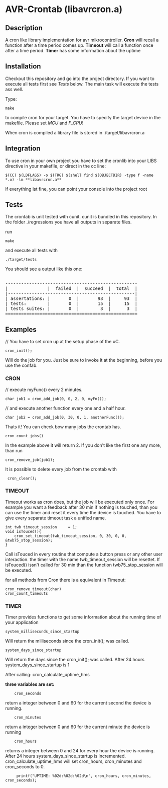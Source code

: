 AVR-Crontab (libavrcron.a)
==================

Description
------------------------------
A cron like library implementation for avr mikrocontroller.
**Cron** will recall a function after a time period comes up.
**Timeout** will call a function once after a time period.
**Timer** has some information about the uptime

Installation
------------------------------
Checkout this repository and go into the project directory. 
If you want to execute all tests first see _Tests_ below. The main task will execute the 
tests ass well. 

Type:

	make

to compile cron for your target. You have to specify the target device in the makefile. 
Please set *MCU* and *F_CPU*!

When cron is compiled a library file is stored in ./target/libavrcron.a

Integration
------------------------------
To use cron in your own project you have to set the cronlib into your LIBS  directive in your makefile, or direct in the cc line:

	$(CC) $(LDFLAGS) -o $(TRG) $(shell find $(OBJECTDIR) -type f -name *.o) -lm **libavrcron.a**

If everything ist fine, you can point your console into the project root

Tests
------------------------------
The crontab is unit tested with cunit. cunit is bundled in this repository. 
In the folder ./regressions you have all outputs in separate files.

run

	make
	
and execute all tests with

	./target/tests

You should see a output like this one:

<pre>

--------------------------------------------------
|               |  failed  |  succeed  |  total  |
|------------------------------------------------|
| assertations: |       0  |       93  |     93  |
| tests:        |       0  |       15  |     15  |
| tests suites: |       0  |        3  |      3  |
==================================================
</pre>

Examples
------------------------------
// You have to set cron up at the setup phase of the uC.

	cron_init();

Will do the job for you. Just be sure to invoke it at the beginning, before you use the confab.

###  CRON ###

// execute myFunc() every 2 minutes.

	char job1 = cron_add_job(0, 0, 2, 0, myFn()); 

// and execute another function every one and a half hour.

	char job2 = cron_add_job(0, 30, 0, 1, anotherFunc()); 

Thats it! 
You can check bow many jobs the crontab has.

	cron_count_jobs()

In the example above it will return 2.
If you don't like the first one any more, than run

	cron_remove_job(job1);

It is possible to delete every job from the crontab with

	 cron_clear();

###  TIMEOUT ###

Timeout works as cron does, but the job will be executed only once. For example you want a feedback after 30 min if nothing is touched, than you can use the timer and reset it every time the device is touched.
You have to give every separate timeout task a unified name. 

	int twb_timeout_session 	= 1;
	void isTouced(){
		cron_set_timeout(twb_timeout_session, 0, 30, 0, 0, &twb75_stop_session);
	}

Call isTouced in every routine that compute a button press or any other user interaction. the timer with the name twb_timeout_session will be resettet. If isTouced() issn't called for 30 min than the function twb75_stop_session will be executed.

for all methods from Cron there is a equivalent in Timeout:

	cron_remove_timeout(char)
	cron_count_timeouts

### TIMER ###
Timer provides functions to get some information about the running time of your application

	system_millisecunds_since_startup
Will return the milliseconds since the cron_init(); was called.

	system_days_since_startup
Will return the days since the cron_init(); was called.
After 24 hours system_days_since_startup is 1

After calling:
	cron_calculate_uptime_hms

**three variables are set:**

		cron_seconds
return a integer between 0 and 60 for the current second the device is running.  

		cron_minutes
return a integer between 0 and 60 for the current minute the device is running	

		cron_hours
returns a integer between 0 and 24 for every hour the device is running. After 24 hours system_days_since_startup is incremented. cron_calculate_uptime_hms will set cron_hours, cron_minutes and cron_seconds to 0.

		 printf("UPTIME: %02d:%02d:%02d\n", cron_hours, cron_minutes, cron_seconds);


